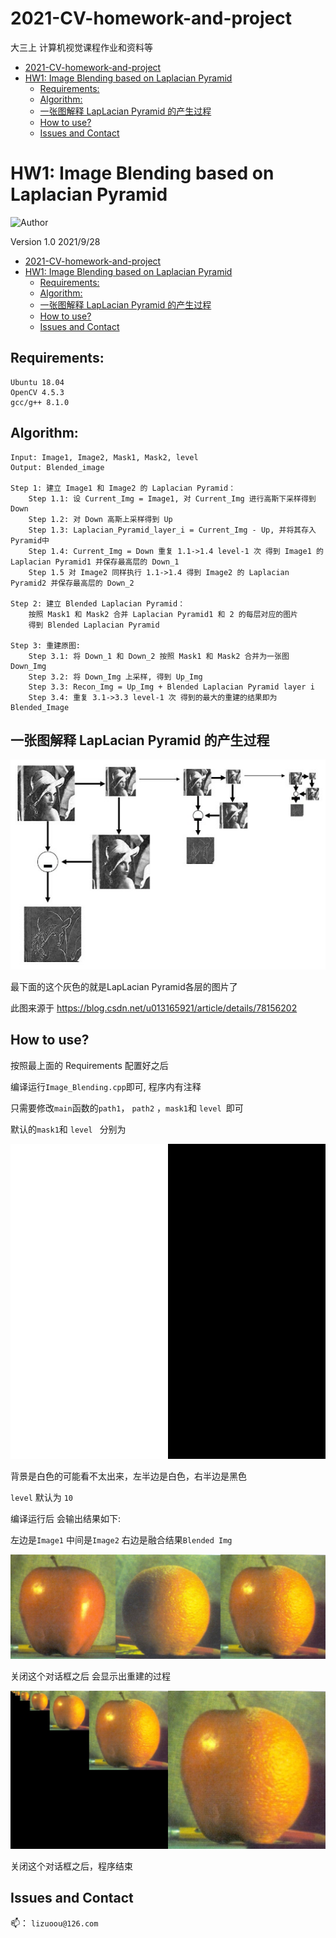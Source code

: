 # 2021-CV-homework-and-project
大三上 计算机视觉课程作业和资料等
- [2021-CV-homework-and-project](#2021-cv-homework-and-project)
- [HW1: Image Blending based on Laplacian Pyramid](#hw1-image-blending-based-on-laplacian-pyramid)
	- [Requirements:](#requirements)
	- [Algorithm:](#algorithm)
	- [一张图解释 LapLacian Pyramid 的产生过程](#一张图解释-laplacian-pyramid-的产生过程)
	- [How to use?](#how-to-use)
	- [Issues and Contact](#issues-and-contact)
# HW1: Image Blending based on Laplacian Pyramid

![Author](https://img.shields.io/badge/Author-Leo%20Li-ff69b4) 

Version 1.0   2021/9/28


- [2021-CV-homework-and-project](#2021-cv-homework-and-project)
- [HW1: Image Blending based on Laplacian Pyramid](#hw1-image-blending-based-on-laplacian-pyramid)
	- [Requirements:](#requirements)
	- [Algorithm:](#algorithm)
	- [一张图解释 LapLacian Pyramid 的产生过程](#一张图解释-laplacian-pyramid-的产生过程)
	- [How to use?](#how-to-use)
	- [Issues and Contact](#issues-and-contact)

## Requirements: 

```
Ubuntu 18.04
OpenCV 4.5.3
gcc/g++ 8.1.0
```



## Algorithm:

```
Input: Image1, Image2, Mask1, Mask2, level
Output: Blended_image

Step 1: 建立 Image1 和 Image2 的 Laplacian Pyramid：
	Step 1.1: 设 Current_Img = Image1, 对 Current_Img 进行高斯下采样得到 Down
	Step 1.2: 对 Down 高斯上采样得到 Up
	Step 1.3: Laplacian_Pyramid_layer_i = Current_Img - Up, 并将其存入Pyramid中
    Step 1.4: Current_Img = Down 重复 1.1->1.4 level-1 次 得到 Image1 的 Laplacian Pyramid1 并保存最高层的 Down_1
    Step 1.5 对 Image2 同样执行 1.1->1.4 得到 Image2 的 Laplacian Pyramid2 并保存最高层的 Down_2
    
Step 2: 建立 Blended Laplacian Pyramid：
	按照 Mask1 和 Mask2 合并 Laplacian Pyramid1 和 2 的每层对应的图片
	得到 Blended Laplacian Pyramid
	
Step 3: 重建原图:
	Step 3.1: 将 Down_1 和 Down_2 按照 Mask1 和 Mask2 合并为一张图 Down_Img
	Step 3.2: 将 Down_Img 上采样, 得到 Up_Img
	Step 3.3: Recon_Img = Up_Img + Blended Laplacian Pyramid layer i
	Step 3.4: 重复 3.1->3.3 level-1 次 得到的最大的重建的结果即为 Blended_Image
```

## 一张图解释 LapLacian Pyramid 的产生过程

![Laplacian Pyramid](./hw1_Image_Blending/data/Laplacian_pyramid.jpg)

最下面的这个灰色的就是LapLacian Pyramid各层的图片了

此图来源于 https://blog.csdn.net/u013165921/article/details/78156202

## How to use?

按照最上面的 Requirements 配置好之后

编译运行` Image_Blending.cpp `即可, 程序内有注释

只需要修改`main`函数的`path1`， `path2` ，`mask1`和 `level `即可

默认的`mask1`和 `level ` 分别为

![mask1](./hw1_Image_Blending/data/mask.jpg)

背景是白色的可能看不太出来，左半边是白色，右半边是黑色

`level` 默认为 `10`

编译运行后 会输出结果如下:

左边是`Image1`   中间是`Image2`  右边是融合结果`Blended Img`

![res](/./hw1_Image_Blending/data/level=10_result.jpg)

关闭这个对话框之后 会显示出重建的过程

![reconstruct](./hw1_Image_Blending/data/Reconstruct_pyramid.jpg)

关闭这个对话框之后，程序结束

## Issues and Contact

 📫：  `lizuoou@126.com`

